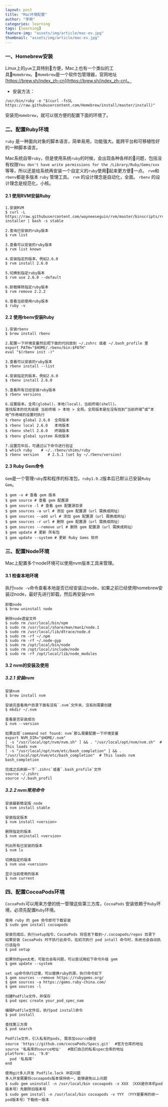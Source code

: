 ```yaml
---
layout: post
title: "Mac环境配置"
author: "李萌"
categories: learning
tags: [learning]
feature-img: "assets/img/article/mac-ev.jpg"
thumbnail: "assets/img/article/mac-ev.jpg"
---
```


### 一、Homebrew安装

Linux上的`yum`工具特别方便，Mac上也有一个类似的工具`Homebrew`。`Homebrew`是一个软件包管理器，官网地址[https://brew.sh/index_zh-cn](https://brew.sh/index_zh-cn)。

* 安装方法：
```
/usr/bin/ruby -e "$(curl -fsSL https://raw.githubusercontent.com/Homebrew/install/master/install)"
```
安装完`Homebrew`，就可以很方便的配置下面的环境了。

### 二、配置Ruby环境

`ruby` 是一种面向对象的脚本语言，简单易用，功能强大。能跨平台和可移植性好的一种脚本语言。

Mac系统自带`ruby`，但是使用系统`ruby`的时候，会出现各种各样的问题，包括没有权限`You don't have write permissions for the /Library/Ruby/Gems/xxx`等等，所以还是给系统再安装一个自定义的`ruby`使用起来更方便一点。  `rvm`和`rbenv`都是多版本 `ruby` 管理工具。 `rvm` 的设计理念是自动化，全面。 `rbenv` 的设计理念是规范化，小核。

#### 2.1 使用RVM安装Ruby

```
1.安装RVM
$ curl -L https://raw.githubusercontent.com/wayneeseguin/rvm/master/binscripts/rvm-installer | bash -s stable

2.查询已安装的ruby版本
$ rvm list 

3.查看可以安装的ruby版本
$ rvm list known

4.安装指定的版本，例如2.6.0
$ rvm install 2.6.0

5.切换到指定ruby版本
$ rvm use 2.6.0 --default

6.卸载移除指定ruby版本
$ rvm remove 2.2.2  

6.查看当前使用ruby版本
$ ruby -v 
```


#### 2.2 使用rbenv安装Ruby
```
1.安装rbenv
$ brew install rbenv

2.配置一下环境变量然后把下面的代码放到 ~/.zshrc 或者 ~/.bash_profile 里
export PATH="$HOME/.rbenv/bin:$PATH"
eval "$(rbenv init -)"

3.查看可以安装的ruby版本
$ rbenv install --list

4.安装指定的版本，例如2.6.0
$ rbenv install 2.6.0

5.查看所有已经安装ruby版本
$ rbenv versions

6.设置版本。全局(global)，本地(local)，当前终端(shell)。
查找版本的优先级是 当前终端 > 本地 > 全局。全局版本是在没有找到“当前终端”或“本地”作用域的设置时执行
$ rbenv global 2.6.0  全局版本
$ rbenv local 2.6.0   本地版本
$ rbenv shell 2.6.0   终端版本
$ rbenv global system 系统版本

7.设置完毕后，可通过以下命令进行验证
$ which ruby    # ~/..rbenv/shims/ruby
$ rbenv version    # 2.5.1 (set by ~/.rbenv/version)
```

#### 2.3 Ruby Gem命令

`Gem`是一个管理`ruby`库和程序的标准包，`ruby1.9.2`版本后已默认已安装`Ruby Gem`。

```
$ gem -v # 查看 gem 版本
$ gem source # 查看 gem 配置源
$ gem source -l # 查看 gem 配置源目录
$ gem sources -a url # 添加 gem 配置源（url 需换成网址）
$ gem sources --add url # 添加 gem 配置源（url 需换成网址）
$ gem sources -r url # 删除 gem 配置源（url 需换成网址）
$ gem sources --remove url # 删除 gem 配置源（url 需换成网址）
$ gem update # 更新 所有包
$ gem update --system # 更新 Ruby Gems 软件
```
### 三、配置Node环境
Mac上配置多个node环境可以使用nvm版本工具来管理。

#### 3.1 检查本地环境
执行`node -v`命令查看本地是否已经安装过node，如果之前已经使用homebrew安装过node，最好先进行卸载，然后再安装nvm

```
卸载node
$ brew uninstall node

删除node遗留文件
$ sudo rm /usr/local/bin/npm
$ sudo rm /usr/local/share/man/man1/node.1
$ sudo rm /usr/local/lib/dtrace/node.d
$ sudo rm -rf ~/.npm
$ sudo rm -rf ~/.node-gyp
$ sudo rm /opt/local/bin/node
$ sudo rm /opt/local/include/node
$ sudo rm -rf /opt/local/lib/node_modules
```
#### 3.2 nvm的安装及使用

##### 3.2.1 安装nvm

```
安装nvm
$ brew install nvm

安装完查看用户目录下面有没有`.nvm`文件夹，没有则需要创建
$ mkdir ~/.nvm

查看是否安装成功
$ nvm --version

如果出现`command not found: nvm`那么需要配置一下环境变量
export NVM_DIR="$HOME/.nvm"
[ -s "/usr/local/opt/nvm/nvm.sh" ] && . "/usr/local/opt/nvm/nvm.sh"  # This loads nvm
[ -s "/usr/local/opt/nvm/etc/bash_completion" ] && . "/usr/local/opt/nvm/etc/bash_completion"  # This loads nvm bash_completion

完成之后刷新一下`.zshrc`或者`.bash_profile`文件
source ~/.zshrc
source ~/.bash_profil
```
##### 3.2.2 nvm常用命令

```
安装最新稳定版 node
$ nvm install stable

安装指定版本
$ nvm install <version>

删除指定的版本
$ nvm uninstall <version>

列出所有已安装的版本
$ nvm ls

切换指定的版本
$ nvm use <version>

显示当前使用的版本
$ nvm current
```

### 四、配置CocoaPods环境

`CocoaPods`可以用来方便的统一管理这些第三方库，`CocoaPods` 安装依赖于`Ruby`环境，必须先配置`Ruby`环境。

```
使用 ruby 的 gem 命令即可下载安装
$ sudo gem install cocoapods

安装完成后，执行setup指令，CocoaPods 将信息下载到~/.cocoapods/repos 目录下
如果安装 CocoaPods 时不执行此命令，在初次执行 pod intall 命令时，系统也会自动执行该指令
$ pod setup

如果你的gem太老，可能也会有问题，可以尝试用如下命令升级 gem
$ gem update --system

set up命令执行过慢，可以替换ruby的源，执行命令如下
$ gem sources --remove https://rubygems.org/
$ gem sources -a https://gems.ruby-china.com/
$ gem sources -l

创建Podfile文件，并保存
$ pod spec create your_pod_spec_nam

编辑Podfile文件后，执行pod install命令
$ pod install

查找第三方库
$ pod search

Podfile文件，引入私有的pods, 需添加source路径
source 'https://github.com/cocoaPods/Specs.git'  #官方仓库的地址
source '私有库的source地址'   #我们自己的私有spec仓库的地址
platform: ios, '9.0'
  pod '私有库'
end

使用git多人开发 Podfile.lock 冲突问题
多人开发需要将cocoapods版本保持统一，能够避免以上问题
$ sudo gem uninstall -n /usr/local/bin cocoapods -v XXX （XXX是你本机pod版本号）先删除旧版本号
$ sudo gem install -n /usr/local/bin cocoapods -v YYY （YYY是要用的统一pod版本号）下载统一版本
```

